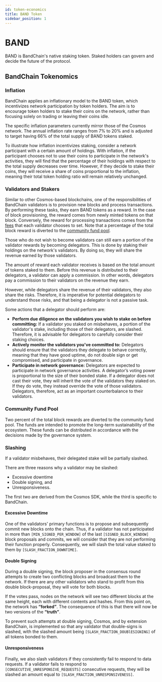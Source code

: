 ```yaml
---
id: token-economics
title: BAND Token
sidebar_position: 1
---
```


# BAND

BAND is BandChain's native staking token. Staked holders can govern and decide the future of the protocol.

## BandChain Tokenomics

### Inflation

BandChain applies an inflationary model to the BAND token, which incentivizes network participation by token holders. The aim is to encourage token holders to stake their coins on the network, rather than focusing solely on trading or leaving their coins idle.

The specific inflation parameters currently mirror those of the Cosmos network. The annual inflation rate ranges from 7% to 20% and is adjusted to target having 66% of the total supply of BAND tokens staked.

To illustrate how inflation incentivizes staking, consider a network participant with a certain amount of holdings. With inflation, if the participant chooses not to use their coins to participate in the network's activities, they will find that the percentage of their holdings with respect to the total supply decreases over time. However, if they decide to stake their coins, they will receive a share of coins proportional to the inflation, meaning their total token holding ratio will remain relatively unchanged.

### Validators and Stakers

Similar to other Cosmos-based blockchains, one of the responsibilities of BandChain validators is to provision new blocks and process transactions. By performing these tasks, they earn BAND tokens as a reward. In the case of block provisioning, the reward comes from newly minted tokens on that block. Conversely, the reward for processing transactions comes from the [fees](#gas-and-network-fee) that each validator chooses to set. Note that a percentage of the total block reward is diverted to the [community fund pool](#community-spending-pool).

Those who do not wish to become validators can still earn a portion of the validator rewards by becoming delegators. This is done by staking their holdings on the network's validators. By doing so, they will share the revenue earned by those validators.

The amount of reward each validator receives is based on the total amount of tokens staked to them. Before this revenue is distributed to their delegators, a validator can apply a commission. In other words, delegators pay a commission to their validators on the revenue they earn.

However, while delegators share the revenue of their validators, they also share the risks. Therefore, it is imperative for potential delegators to understand those risks, and that being a delegator is not a passive task.

Some actions that a delegator should perform are:

- **Perform due diligence on the validators you wish to stake on before committing:** If a validator you staked on misbehaves, a portion of the validator's stake, including those of their delegators, are slashed. Therefore, it is advisable for delegators to carefully consider their staking choices.
- **Actively monitor the validators you've committed to:** Delegators should ensure that the validators they delegate to behave correctly, meaning that they have good uptime, do not double sign or get compromised, and participate in governance.
- **Participate in network governance:** Delegators are expected to participate in network governance activities. A delegator’s voting power is proportional to the size of their bonded stake. If a delegator does not cast their vote, they will inherit the vote of the validators they staked on. If they do vote, they instead override the vote of those validators. Delegators, therefore, act as an important counterbalance to their validators.

### Community Fund Pool

Two percent of the total block rewards are diverted to the community fund pool. The funds are intended to promote the long-term sustainability of the ecosystem. These funds can be distributed in accordance with the decisions made by the governance system.

### Slashing

If a validator misbehaves, their delegated stake will be partially slashed.

There are three reasons why a validator may be slashed:

- Excessive downtime
- Double signing, and
- Unresponsiveness.

The first two are derived from the Cosmos SDK, while the third is specific to BandChain.

#### Excessive Downtime

One of the validators' primary functions is to propose and subsequently commit new blocks onto the chain. Thus, if a validator has not participated in more than `[MIN_SIGNED_PER_WINDOW]` of the last `[SIGNED_BLOCK_WINDOW]` block proposals and commits, we will consider that they are not performing their function properly. Consequently, we will slash the total value staked to them by `[SLASH_FRACTION_DOWNTIME]`.

#### Double Signing

During a double signing, the block proposer in the consensus round attempts to create two conflicting blocks and broadcast them to the network. If there are any other validators who stand to profit from this double block-proposal, they will vote for both blocks.

If the votes pass, nodes on the network will see two different blocks at the same height, each with different contents and hashes. From this point on, the network has **“forked”**. The consequence of this is that there will now be two versions of the **“truth”**.

To prevent such attempts at double signing, Cosmos, and by extension BandChain, is implemented so that any validator that double-signs is slashed, with the slashed amount being `[SLASH_FRACTION_DOUBlESIGNING]` of all tokens bonded to them.

#### Unresponsiveness

Finally, we also slash validators if they consistently fail to respond to data requests. If a validator fails to respond to `[CONSECUTIVE_UNRESPONSIVE_REQUESTS]` consecutive requests, they will be slashed an amount equal to `[SLASH_FRACTION_UNRESPONSIVENESS]`.
